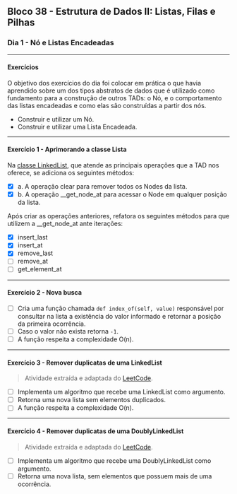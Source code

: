 ## Bloco 38 - Estrutura de Dados II: Listas, Filas e Pilhas

### Dia 1 -  Nó e Listas Encadeadas

---

#### Exercícios

O objetivo dos exercícios do dia foi colocar em prática o que havia aprendido sobre um dos tipos abstratos de dados que é utilizado como fundamento para a construção de outros TADs: o Nó, e o comportamento das listas encadeadas e como elas são construídas a partir dos nós.

- Construir e utilizar um Nó.
- Construir e utilizar uma Lista Encadeada.

---

#### Exercício 1 - Aprimorando a classe Lista

Na [classe LinkedList](./linked_list_content.py), que atende as principais operações que a TAD nos oferece, se adiciona os seguintes métodos:

- [x] a. A operação clear para remover todos os Nodes da lista.
- [x] b. A operação __get_node_at para acessar o Node em qualquer posição da lista.

Após criar as operações anteriores, refatora os seguintes métodos para que utilizem a __get_node_at ante iterações:

- [x] insert_last
- [x] insert_at
- [x] remove_last
- [ ] remove_at
- [ ] get_element_at

---

#### Exercício 2 - Nova busca

- [ ] Cria uma função chamada `def index_of(self, value)` responsável por consultar na lista a existência do valor informado e retornar a posição da primeira ocorrência.
- [ ] Caso o valor não exista retorna `-1`.
- [ ] A função respeita a complexidade O(n).

---

#### Exercício 3 - Remover duplicatas de uma LinkedList

 > Atividade extraída e adaptada do [LeetCode](https://leetcode.com/problems/remove-duplicates-from-sorted-list/).

- [ ] Implementa um algoritmo que recebe uma LinkedList como argumento.
- [ ] Retorna uma nova lista sem elementos duplicados.
- [ ] A função respeita a complexidade O(n).

---

#### Exercício 4 - Remover duplicatas de uma DoublyLinkedList

> Atividade extraída e adaptada do [LeetCode](https://leetcode.com/problems/remove-duplicates-from-sorted-list-ii/).

- [ ] Implementa um algoritmo que recebe uma DoublyLinkedList como argumento.
- [ ] Retorna uma nova lista, sem elementos que possuem mais de uma ocorrência.
